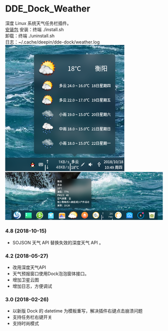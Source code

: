 # DDE_Dock_Weather
深度 Linux 系统天气任务栏插件。  
[安装包](../../release/)
安装：终端 ./install.sh  
卸载：终端 ./uninstall.sh  
日志：~/.cache/deepin/dde-dock/weather.log  
![alt](preview.png)  
![alt](FashionMode.png)  
### 4.8 (2018-10-15)
* SOJSON 天气 API 替换失效的深度天气 API 。
### 4.2 (2018-05-27)
* 改用深度天气API
* 天气预报窗口使用Dock泡泡窗体接口。
* 增加卫星云图
* 增加日志，方便调试
### 3.0 (2018-02-26)
* 以新版 Dock 的 datetime 为模板重写，解决插件右键点击崩溃问题
* 支持任务栏右键开关
* 支持时尚模式